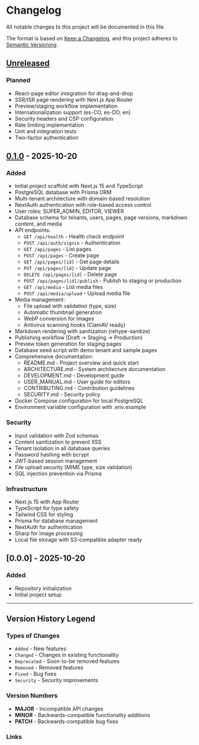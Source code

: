 # Changelog

All notable changes to this project will be documented in this file.

The format is based on [Keep a Changelog](https://keepachangelog.com/en/1.0.0/),
and this project adheres to [Semantic Versioning](https://semver.org/spec/v2.0.0.html).

## [Unreleased]

### Planned
- React-page editor integration for drag-and-drop
- SSR/ISR page rendering with Next.js App Router
- Preview/staging workflow implementation
- Internationalization support (es-CO, es-DO, en)
- Security headers and CSP configuration
- Rate limiting implementation
- Unit and integration tests
- Two-factor authentication

## [0.1.0] - 2025-10-20

### Added
- Initial project scaffold with Next.js 15 and TypeScript
- PostgreSQL database with Prisma ORM
- Multi-tenant architecture with domain-based resolution
- NextAuth authentication with role-based access control
- User roles: SUPER_ADMIN, EDITOR, VIEWER
- Database schema for tenants, users, pages, page versions, markdown content, and media
- API endpoints:
  - `GET /api/health` - Health check endpoint
  - `POST /api/auth/signin` - Authentication
  - `GET /api/pages` - List pages
  - `POST /api/pages` - Create page
  - `GET /api/pages/[id]` - Get page details
  - `PUT /api/pages/[id]` - Update page
  - `DELETE /api/pages/[id]` - Delete page
  - `POST /api/pages/[id]/publish` - Publish to staging or production
  - `GET /api/media` - List media files
  - `POST /api/media/upload` - Upload media file
- Media management:
  - File upload with validation (type, size)
  - Automatic thumbnail generation
  - WebP conversion for images
  - Antivirus scanning hooks (ClamAV ready)
- Markdown rendering with sanitization (rehype-sanitize)
- Publishing workflow (Draft → Staging → Production)
- Preview token generation for staging pages
- Database seed script with demo tenant and sample pages
- Comprehensive documentation:
  - README.md - Project overview and quick start
  - ARCHITECTURE.md - System architecture documentation
  - DEVELOPMENT.md - Development guide
  - USER_MANUAL.md - User guide for editors
  - CONTRIBUTING.md - Contribution guidelines
  - SECURITY.md - Security policy
- Docker Compose configuration for local PostgreSQL
- Environment variable configuration with .env.example

### Security
- Input validation with Zod schemas
- Content sanitization to prevent XSS
- Tenant isolation in all database queries
- Password hashing with bcrypt
- JWT-based session management
- File upload security (MIME type, size validation)
- SQL injection prevention via Prisma

### Infrastructure
- Next.js 15 with App Router
- TypeScript for type safety
- Tailwind CSS for styling
- Prisma for database management
- NextAuth for authentication
- Sharp for image processing
- Local file storage with S3-compatible adapter ready

## [0.0.0] - 2025-10-20

### Added
- Repository initialization
- Initial project setup

---

## Version History Legend

### Types of Changes
- `Added` - New features
- `Changed` - Changes in existing functionality
- `Deprecated` - Soon-to-be removed features
- `Removed` - Removed features
- `Fixed` - Bug fixes
- `Security` - Security improvements

### Version Numbers
- **MAJOR** - Incompatible API changes
- **MINOR** - Backwards-compatible functionality additions
- **PATCH** - Backwards-compatible bug fixes

### Links
[Unreleased]: https://github.com/FranciscoCifuentes/microsite-cms/compare/v0.1.0...HEAD
[0.1.0]: https://github.com/FranciscoCifuentes/microsite-cms/releases/tag/v0.1.0
